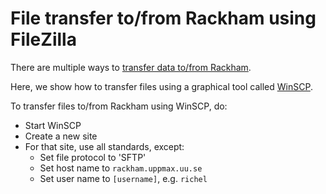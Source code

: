 # File transfer to/from Rackham using FileZilla

There are multiple ways to [transfer data to/from Rackham](../cluster_guides/transfer_rackham.md).

Here, we show how to transfer files using a graphical tool called [WinSCP](../software/winscp.md).

To transfer files to/from Rackham using WinSCP, do:

- Start WinSCP
- Create a new site
- For that site, use all standards, except:
  - Set file protocol to 'SFTP'
  - Set host name to `rackham.uppmax.uu.se`
  - Set user name to `[username]`, e.g. `richel`
